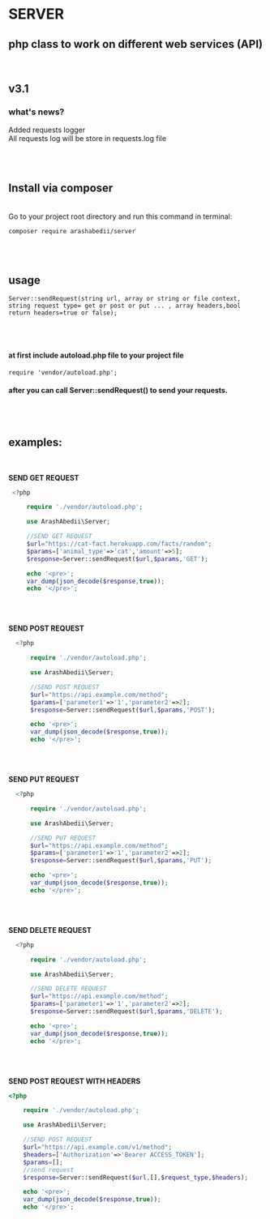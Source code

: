 # SERVER
## php class to work on different web services (API)

<br/>

## v3.1
### what's news?
Added requests logger <br>
All requests log will be store in requests.log file


<br/>
<br/>

## Install via composer
<br/>
Go to your project root directory and run this command in terminal:

```
composer require arashabedii/server 
```

<br/>
<br/>

## usage
```
Server::sendRequest(string url, array or string or file context, string request type= get or post or put ... , array headers,bool return headers=true or false); 
```

<br/>
<br/>

#### at first include autoload.php file to your project file  <br/>
```
require 'vendor/autoload.php'; 
```
#### after you can call Server::sendRequest() to send your requests. 

<br/><br/>

 ## examples: 
 
 <br/>

 **SEND GET REQUEST** <br />
 ```PHP
  <?php

      require './vendor/autoload.php';

      use ArashAbedii\Server;

      //SEND GET REQUEST
      $url="https://cat-fact.herokuapp.com/facts/random";
      $params=['animal_type'=>'cat','amount'=>5];
      $response=Server::sendRequest($url,$params,'GET');

      echo '<pre>';
      var_dump(json_decode($response,true));
      echo '</pre>';

 ```
<br/><br/>


**SEND POST REQUEST** <br/>
```PHP
  <?php

      require './vendor/autoload.php';

      use ArashAbedii\Server;

      //SEND POST REQUEST
      $url="https://api.example.com/method";
      $params=['parameter1'=>'1','parameter2'=>2];
      $response=Server::sendRequest($url,$params,'POST');

      echo '<pre>';
      var_dump(json_decode($response,true));
      echo '</pre>';

```

<br/><br/>

**SEND PUT REQUEST** <br/>
```PHP
  <?php

      require './vendor/autoload.php';

      use ArashAbedii\Server;

      //SEND PUT REQUEST
      $url="https://api.example.com/method";
      $params=['parameter1'=>'1','parameter2'=>2];
      $response=Server::sendRequest($url,$params,'PUT');

      echo '<pre>';
      var_dump(json_decode($response,true));
      echo '</pre>';

```

<br/><br/>

**SEND DELETE REQUEST** <br/>
```PHP
  <?php

      require './vendor/autoload.php';

      use ArashAbedii\Server;

      //SEND DELETE REQUEST
      $url="https://api.example.com/method";
      $params=['parameter1'=>'1','parameter2'=>2];
      $response=Server::sendRequest($url,$params,'DELETE');

      echo '<pre>';
      var_dump(json_decode($response,true));
      echo '</pre>';

```

<br/><br/>


**SEND POST REQUEST WITH HEADERS**  <br/>

  ```PHP
  <?php

      require './vendor/autoload.php';

      use ArashAbedii\Server;

      //SEND POST REQUEST
      $url="https://api.example.com/v1/method";
      $headers=['Authorization'=>'Bearer ACCESS_TOKEN'];
      $params=[];
      //send request
      $response=Server::sendRequest($url,[],$request_type,$headers); 

      echo '<pre>';
      var_dump(json_decode($response,true));
      echo '</pre>';

```
